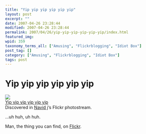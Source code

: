 ```yaml
---
title: "Yip yip yip yip yip yip"
layout: post
excerpt: ""
date: 2007-04-26 23:28:44
modified: 2007-04-26 23:28:44
permalink: 2007/04/26/yip-yip-yip-yip-yip-yip/index.html
featured_img: 
wpid: 359
taxonomy_terms_all: ["Amusing", "Flickrblogging", "Idiot Box"]
post_tag: []
category: ["Amusing", "Flickrblogging", "Idiot Box"]
tags: post
---
```


# Yip yip yip yip yip yip

[![](http://farm1.static.flickr.com/146/411082401_2517cacdc5_m.jpg)](http://www.flickr.com/photos/vwmang/411082401/ "Yip yip yip yip yip yip from flickr.com")  
[Yip yip yip yip yip yip](http://www.flickr.com/photos/vwmang/411082401/)  
Discovered in [Navid j](http://www.flickr.com/people/vwmang/)‘s Flickr photostream.

…uh huh, uh huh.

Man, the thing you can find, on [Flickr](http://www.flickr.com/).